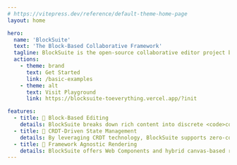 ```yaml
---
# https://vitepress.dev/reference/default-theme-home-page
layout: home

hero:
  name: 'BlockSuite'
  text: 'The Block-Based Collaborative Framework'
  tagline: BlockSuite is the open-source collaborative editor project behind AFFiNE.
  actions:
    - theme: brand
      text: Get Started
      link: /basic-examples
    - theme: alt
      text: Visit Playground
      link: https://blocksuite-toeverything.vercel.app/?init

features:
  - title: 📝 Block-Based Editing
    details: BlockSuite breaks down rich content into discrete <code>contenteditable</code> blocks, avoiding pitfalls using traditional monolith rich text container.
  - title: 🧬 CRDT-Driven State Management
    details: By leveraging CRDT technology, BlockSuite supports zero-cost time travel, real-time collaboration, and pluggable persistence backends right out of the box.
  - title: 🎨 Framework Agnostic Rendering
    details: BlockSuite offers Web Components and hybrid canvas-based renderers, facilitating the creation of diverse collaborative applications.
---
```

